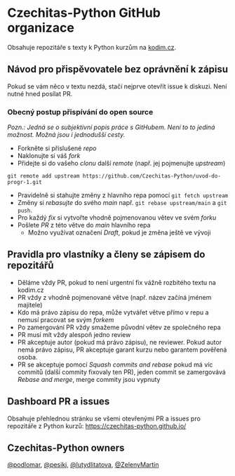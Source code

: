 # Czechitas-Python GitHub organizace

Obsahuje repozitáře s texty k Python kurzům na [kodim.cz](https://www.kodim.cz).


## Návod pro přispěvovatele bez oprávnění k zápisu

Pokud se vám něco v textu nezdá, stačí nejprve otevřít issue k diskuzi. Není nutné hned posílat PR.

### Obecný postup přispívání do open source

_Pozn.: Jedná se o subjektivní popis práce s GitHubem. Není to to jediná možnost. Možná jsou i jednodušší cesty._

* Forkněte si příslušené _repo_
* Naklonujte si váš _fork_
* Přidejte si do vašeho _clonu_ další _remote_ (např. jej pojmenujte _upstream_)
```
git remote add upstream https://github.com/Czechitas-Python/uvod-do-progr-1.git
```
* Pravidelně si stahujte změny z hlavního repa pomocí `git fetch upstream`
* Změny si _rebasujte_ do svého _main_ např. `git rebase upstream/main` a `git push`.
* Pro každý _fix_ si vytvořte vhodně pojmenovanou větev ve svém _forku_
* Pošlete _PR_ z této větve do _main_ hlavního repa
    * Možno využívat označení _Draft_, pokud je změna ještě ve vývoji


## Pravidla pro vlastníky a členy se zápisem do repozitářů

* Děláme vždy PR, pokud to není urgentní fix vážně rozbitého textu na kodim.cz
* PR vždy z vhodně pojmenované větve (např. název začíná jménem majitele)
* Kdo má právo zápisu do repa, může vytvářet větve přímo v repu a nemusí pracovat se svým _forkem_
* Po zamergování PR vždy smažeme původní větev ze společného repa
* PR musí mít vždy alespoň jedno review
* PR akceptuje autor (pokud má právo zápisu), ne reviewer. Pokud autor nemá právo zápisu, PR akceptuje garant kurzu nebo garantem pověřená osoba.
* PR se akceptuje pomocí _Squash commits and rebase_ pokud má víc commitů (další commity fixovaly ten PR), jeden commit se zamergovává _Rebase and merge_, merge commity jsou vypnuty


## Dashboard PR a issues

Obsahuje přehlednou stránku se všemi otevřenými PR a issues pro repozitáře z Python kurzů: https://czechitas-python.github.io/

## Czechitas-Python owners

[@podlomar](https://github.com/podlomar), [@pesikj](https://github.com/pesikj), [@lutydlitatova](https://github.com/lutydlitatova), [@ZelenyMartin](https://github.com/ZelenyMartin)
